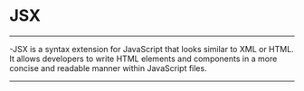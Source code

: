 # JSX

---------------------------------------------------------------------------------
-JSX is a syntax extension for JavaScript that looks similar to XML or HTML. It allows developers to write HTML elements and components in a more concise and readable manner within JavaScript files.

---------------------------------------------------------------------------------
